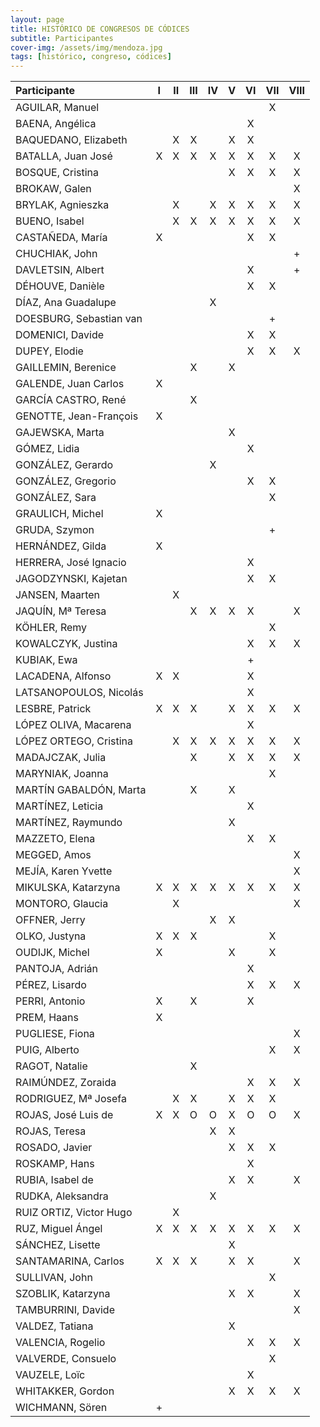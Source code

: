 ```yaml
---
layout: page
title: HISTÓRICO DE CONGRESOS DE CÓDICES
subtitle: Participantes
cover-img: /assets/img/mendoza.jpg
tags: [histórico, congreso, códices]
---
```


| Participante |I|II|III|IV|V|VI|VII|VIII|
| :----------- | :---: | :---: | :---: | :---: | :---: | :---: | :---: | :---: |
| AGUILAR, Manuel | | | | | | |X | |
| BAENA, Angélica | | | | | |X | | |
| BAQUEDANO, Elizabeth | |X |X | |X |X | | |
| BATALLA, Juan José |X |X |X |X |X |X |X |X |
| BOSQUE, Cristina | | | | |X |X |X |X |
| BROKAW, Galen | | | | | | | |X |
| BRYLAK, Agnieszka | |X | |X |X |X |X |X |
| BUENO, Isabel | |X |X |X |X |X |X |X |
| CASTAÑEDA, María |X | | | | |X |X | |
| CHUCHIAK, John | | | | | | | |+ |
| DAVLETSIN, Albert | | | | | |X | |+ |
| DÉHOUVE, Danièle | | | | | |X |X | |
| DÍAZ, Ana Guadalupe | | | |X | | | | |
| DOESBURG, Sebastian van | | | | | | |+ | |
| DOMENICI, Davide | | | | | |X |X | |
| DUPEY, Elodie | | | | | |X |X |X |
| GAILLEMIN, Berenice | | |X | |X | | | |
| GALENDE, Juan Carlos |X | | | | | | | |
| GARCÍA CASTRO, René | | |X | | | | | |
| GENOTTE, Jean-François |X | | | | | | | |
| GAJEWSKA, Marta | | | | |X | | | |
| GÓMEZ, Lidia | | | | | |X | | |
| GONZÁLEZ, Gerardo | | | |X | | | | |
| GONZÁLEZ, Gregorio | | | | | |X |X | |
| GONZÁLEZ, Sara | | | | | | |X | |
| GRAULICH, Michel |X | | | | | | | |
| GRUDA, Szymon | | | | | | |+ | |
| HERNÁNDEZ, Gilda |X | | | | | | | |
| HERRERA, José Ignacio | | | | | |X | | |
| JAGODZYNSKI, Kajetan | | | | | |X |X | |
| JANSEN, Maarten | |X | | | | | | |
| JAQUÍN, Mª Teresa | | |X |X |X |X | |X |
| KÖHLER, Remy | | | | | | |X | |
| KOWALCZYK, Justina | | | | | |X |X |X |
| KUBIAK, Ewa | | | | | |+ | | |
| LACADENA, Alfonso |X |X | | | |X | | |
| LATSANOPOULOS, Nicolás | | | | | |X | | |
| LESBRE, Patrick |X |X |X | |X |X |X |X |
| LÓPEZ OLIVA, Macarena | | | | | |X | | |
| LÓPEZ ORTEGO, Cristina | |X |X |X |X |X |X |X |
| MADAJCZAK, Julia | | |X | |X |X |X |X |
| MARYNIAK, Joanna | | | | | | |X | |
| MARTÍN GABALDÓN, Marta | | |X | |X | | | |
| MARTÍNEZ, Leticia | | | | | |X | | |
| MARTÍNEZ, Raymundo | | | | |X | | | |
| MAZZETO, Elena | | | | | |X |X | |
| MEGGED, Amos | | | | | | | |X |
| MEJÍA, Karen Yvette | | | | | | | |X |
| MIKULSKA, Katarzyna |X |X |X |X |X |X |X |X |
| MONTORO, Glaucia | |X | | | | | |X |
| OFFNER, Jerry | | | |X |X | | | |
| OLKO, Justyna |X |X |X | | | |X | |
| OUDIJK, Michel |X | | | |X | |X | |
| PANTOJA, Adrián | | | | | |X | | |
| PÉREZ, Lisardo | | | | | |X |X |X |
| PERRI, Antonio |X | |X | | |X | | |
| PREM, Haans |X | | | | | | | |
| PUGLIESE, Fiona | | | | | | | |X |
| PUIG, Alberto | | | | | | |X |X |
| RAGOT, Natalie | | |X | | | | | |
| RAIMÚNDEZ, Zoraida | | | | | |X |X |X |
| RODRIGUEZ, Mª Josefa | |X |X | |X |X |X | |
| ROJAS, José Luis de |X |X |O |O |X |O |O |X |
| ROJAS, Teresa | | | |X |X | | | |
| ROSADO, Javier | | | | |X |X |X | |
| ROSKAMP, Hans | | | | | |X | | |
| RUBIA, Isabel de | | | | |X |X | |X |
| RUDKA, Aleksandra | | | |X | | | | |
| RUIZ ORTIZ, Victor Hugo | |X | | | | | | |
| RUZ, Miguel Ángel |X |X |X |X |X |X |X |X |
| SÁNCHEZ, Lisette | | | | |X | | | |
| SANTAMARINA, Carlos |X |X |X | |X |X | |X |
| SULLIVAN, John | | | | | | |X | |
| SZOBLIK, Katarzyna | | | | |X |X | |X |
| TAMBURRINI, Davide | | | | | | | |X |
| VALDEZ, Tatiana | | | | |X | | | |
| VALENCIA, Rogelio | | | | | |X |X |X |
| VALVERDE, Consuelo | | | | | | |X | |
| VAUZELE, Loïc | | | | | |X | | |
| WHITAKKER, Gordon | | | | |X |X |X |X |
| WICHMANN, Sören |+ | | | | | | | |



